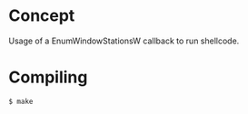 # Concept

Usage of a EnumWindowStationsW callback to run shellcode.

# Compiling

```bash
$ make
```